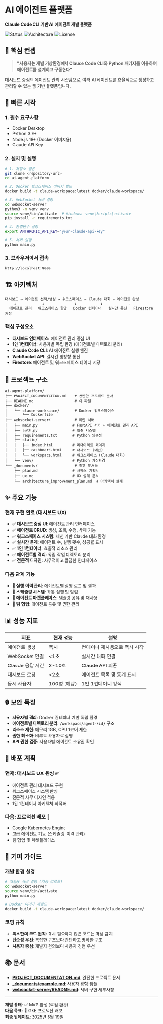 # AI 에이전트 플랫폼

**Claude Code CLI 기반 AI 에이전트 개발 플랫폼**

![Status](https://img.shields.io/badge/Status-Dashboard%20UX%20Complete-green)
![Architecture](https://img.shields.io/badge/Architecture-1인1컨테이너-blue)
![License](https://img.shields.io/badge/License-Private-red)

## 🎯 핵심 컨셉

> **"사용자는 개별 가상환경에서 Claude Code CLI와 Python 패키지를 이용하여 에이전트를 설계하고 구동한다"**

대시보드 중심의 에이전트 관리 시스템으로, 여러 AI 에이전트를 효율적으로 생성하고 관리할 수 있는 웹 기반 플랫폼입니다.

## 🚀 빠른 시작

### 1. 필수 요구사항
- Docker Desktop
- Python 3.9+
- Node.js 18+ (Docker 이미지용)
- Claude API Key

### 2. 설치 및 실행

```bash
# 1. 저장소 클론
git clone <repository-url>
cd ai-agent-platform

# 2. Docker 워크스페이스 이미지 빌드
docker build -t claude-workspace:latest docker/claude-workspace/

# 3. WebSocket 서버 설정
cd websocket-server
python3 -m venv venv
source venv/bin/activate  # Windows: venv\Scripts\activate
pip install -r requirements.txt

# 4. 환경변수 설정
export ANTHROPIC_API_KEY="your-claude-api-key"

# 5. 서버 실행
python main.py
```

### 3. 브라우저에서 접속
```
http://localhost:8000
```

## 🏗️ 아키텍처

```
대시보드 → 에이전트 선택/생성 → 워크스페이스 → Claude 대화 → 에이전트 완성
    ↓            ↓              ↓           ↓            ↓
  에이전트 관리   워크스페이스 할당   Docker 컨테이너   실시간 통신   Firestore 저장
```

### 핵심 구성요소
- **대시보드 인터페이스**: 에이전트 관리 중심 UI
- **1인 1컨테이너**: 사용자별 독립 환경 (에이전트별 디렉토리 분리)
- **Claude Code CLI**: AI 에이전트 실행 엔진
- **WebSocket API**: 실시간 양방향 통신
- **Firestore**: 에이전트 및 워크스페이스 데이터 저장

## 📁 프로젝트 구조

```
ai-agent-platform/
├── PROJECT_DOCUMENTATION.md    # 완전한 프로젝트 문서
├── README.md                   # 이 파일
├── docker/
│   └── claude-workspace/       # Docker 워크스페이스
│       └── Dockerfile
├── websocket-server/           # 메인 서버
│   ├── main.py                # FastAPI 서버 + 에이전트 관리 API
│   ├── auth.py                # 인증 시스템
│   ├── requirements.txt       # Python 의존성
│   ├── static/
│   │   ├── index.html         # 리다이렉트 페이지
│   │   ├── dashboard.html     # 대시보드 (메인)
│   │   └── workspace.html     # 워크스페이스 (Claude 대화)
│   └── venv/                  # Python 가상환경
└── _documents/                 # 참고 문서들
    ├── plan.md                # 서비스 기획서
    ├── ux.md                  # UX 설계 문서
    └── architecture_improvement_plan.md  # 아키텍처 설계
```

## ✨ 주요 기능

### 현재 구현 완료 (대시보드 UX)
- ✅ **대시보드 중심 UI**: 에이전트 관리 인터페이스
- ✅ **에이전트 CRUD**: 생성, 조회, 수정, 삭제 기능
- ✅ **워크스페이스 시스템**: 세션 기반 Claude 대화 환경
- ✅ **실시간 통계**: 에이전트 수, 실행 횟수, 성공률 표시
- ✅ **1인 1컨테이너**: 효율적 리소스 관리
- ✅ **에이전트별 격리**: 독립 작업 디렉토리 분리
- ✅ **전문적 디자인**: 사무적이고 깔끔한 인터페이스

### 다음 단계 기능
- 🔄 **실행 이력 관리**: 에이전트별 실행 로그 및 결과
- 🔄 **스케줄링 시스템**: 자동 실행 및 알림
- 🔄 **에이전트 마켓플레이스**: 템플릿 공유 및 재사용
- 🔄 **팀 협업**: 에이전트 공유 및 권한 관리

## 📊 성능 지표

| 지표 | 현재 성능 | 설명 |
|------|-----------|------|
| 에이전트 생성 | 즉시 | 컨테이너 재사용으로 즉시 시작 |
| WebSocket 연결 | <1초 | 실시간 대화 연결 |
| Claude 응답 시간 | 2-10초 | Claude API 의존 |
| 대시보드 로딩 | <2초 | 에이전트 목록 및 통계 표시 |
| 동시 사용자 | 100명 (예상) | 1인 1컨테이너 방식 |

## 🔒 보안 특징

- **사용자별 격리**: Docker 컨테이너 기반 독립 환경
- **에이전트별 디렉토리 분리**: `/workspace/agent-{id}` 구조
- **리소스 제한**: 메모리 1GB, CPU 1코어 제한
- **권한 최소화**: 비루트 사용자로 실행
- **API 권한 검증**: 사용자별 에이전트 소유권 확인

## 🚀 배포 계획

### 현재: 대시보드 UX 완성 ✅
- 에이전트 관리 대시보드 구현
- 워크스페이스 시스템 완성
- 전문적 사무 디자인 적용
- 1인 1컨테이너 아키텍처 최적화

### 다음: 프로덕션 배포 🔄
- Google Kubernetes Engine
- 고급 에이전트 기능 (스케줄링, 이력 관리)
- 팀 협업 및 마켓플레이스

## 🤝 기여 가이드

### 개발 환경 설정
```bash
# 개발용 서버 실행 (자동 리로드)
cd websocket-server
source venv/bin/activate
python main.py

# Docker 이미지 재빌드
docker build -t claude-workspace:latest docker/claude-workspace/
```

### 코딩 규칙
- **최소한의 코드 원칙**: 즉시 필요하지 않은 코드는 작성 금지
- **단순성 우선**: 복잡한 구조보다 간단하고 명확한 구조
- **사용자 중심**: 개발자 편의보다 사용자 경험 우선

## 📚 문서

- **[PROJECT_DOCUMENTATION.md](PROJECT_DOCUMENTATION.md)**: 완전한 프로젝트 문서
- **[_documents/example.md](_documents/example.md)**: 사용자 경험 샘플
- **[websocket-server/README.md](websocket-server/README.md)**: 서버 구현 세부사항

---

**개발 상태**: ✅ MVP 완성 (로컬 환경)  
**다음 목표**: 🚀 GKE 프로덕션 배포  
**최종 업데이트**: 2025년 8월 19일